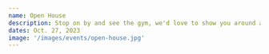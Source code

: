 ```yaml
---
name: Open House
description: Stop on by and see the gym, we'd love to show you around and give you a first hand look at our new space.
dates: Oct. 27, 2023
image: '/images/events/open-house.jpg'
---
```

